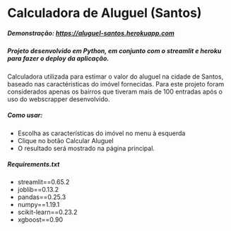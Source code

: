 # Calculadora de Aluguel (Santos)

##### Demonstração: https://aluguel-santos.herokuapp.com
##### Projeto desenvolvido em Python, em conjunto com o streamlit e heroku para fazer o deploy da aplicação.
Calculadora utilizada para estimar o valor do aluguel na cidade de Santos, baseado nas caractéristicas do imóvel fornecidas.
Para este projeto foram considerados apenas os bairros que tiveram mais de 100 entradas após o uso do webscrapper desenvolvido.

##### Como usar:
- Escolha as características do imóvel no menu à esquerda
- Clique no botão Calcular Aluguel
- O resultado será mostrado na página principal.


##### Requirements.txt

* streamlit==0.65.2
* joblib==0.13.2
* pandas==0.25.3
* numpy==1.19.1
* scikit-learn==0.23.2
* xgboost==0.90
